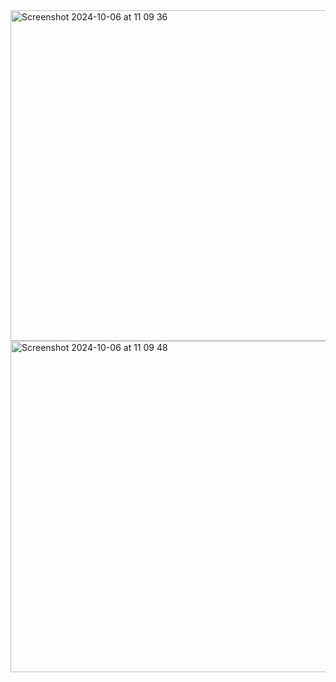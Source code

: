 <img width="529" alt="Screenshot 2024-10-06 at 11 09 36" src="https://github.com/user-attachments/assets/c1240a37-6d8c-456c-8bb4-6b7979e5398d">
<img width="530" alt="Screenshot 2024-10-06 at 11 09 48" src="https://github.com/user-attachments/assets/4ee9659d-47bf-49c2-8128-6eb813314e3c">
